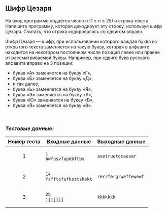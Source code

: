 ## Шифр Цезаря

На вход программе подаётся число n (1 ≤ n ≤ 25) и строка текста. Напишите программу, которая декодирует эту строку, используя шифр Цезаря. Считать, что строка кодировалась со сдвигом вправо. 

Шифр Цезаря — шифр, при использовании которого каждая буква из открытого текста заменяется на такую букву, которая в алфавите находится на некотором постоянном числе позиций левее или правее от рассматриваемой буквы. Например, при сдвиге букв русского алфавита вправо на 3 позиции:

- буква «А» заменяется на букву «Г»,
- буква «Б» заменяется на букву «Д»,
- и так далее,
- буква «Ь» заменяется на букву «Я»,
- буква «Э» заменяется на букву «А»,
- буква «Ю» заменяется на букву «Б»,
- буква «Я» заменяется на букву «В».

<br>

### *Тестовые данные:*

| Номер теста | Входные данные                                   | Выходные данные                 |
|:-----------:|--------------------------------------------------|---------------------------------|
|      1      | <pre><code>1<br>bwfusvfupdbftbs</code></pre>     | <code>avetruetocaesar</code>    |
|      2      | <pre><code>14<br>fsfftsfufksttskskt</code></pre> | <code>rerrfergrweffewewf</code> |
|      3      | <pre><code>25<br>jjjjjjj</code></pre>            | <code>kkkkkkk</code>            |